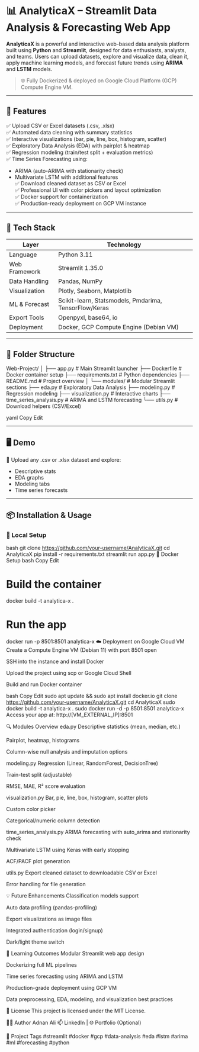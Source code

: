 # 📊 AnalyticaX – Streamlit Data Analysis & Forecasting Web App

**AnalyticaX** is a powerful and interactive web-based data analysis platform built using **Python** and **Streamlit**, designed for data enthusiasts, analysts, and teams. Users can upload datasets, explore and visualize data, clean it, apply machine learning models, and forecast future trends using **ARIMA** and **LSTM** models.

> 🌐 Fully Dockerized & deployed on Google Cloud Platform (GCP) Compute Engine VM.

---

## 🚀 Features

✅ Upload CSV or Excel datasets (.csv, .xlsx)  
✅ Automated data cleaning with summary statistics  
✅ Interactive visualizations (bar, pie, line, box, histogram, scatter)  
✅ Exploratory Data Analysis (EDA) with pairplot & heatmap  
✅ Regression modeling (train/test split + evaluation metrics)  
✅ Time Series Forecasting using:
- ARIMA (auto-ARIMA with stationarity check)
- Multivariate LSTM with additional features  
✅ Download cleaned dataset as CSV or Excel  
✅ Professional UI with color pickers and layout optimization  
✅ Docker support for containerization  
✅ Production-ready deployment on GCP VM instance

---

## 🧰 Tech Stack

| Layer        | Technology                      |
|--------------|----------------------------------|
| Language     | Python 3.11                      |
| Web Framework| Streamlit 1.35.0                 |
| Data Handling| Pandas, NumPy                    |
| Visualization| Plotly, Seaborn, Matplotlib      |
| ML & Forecast| Scikit-learn, Statsmodels, Pmdarima, TensorFlow/Keras |
| Export Tools | Openpyxl, base64, io             |
| Deployment   | Docker, GCP Compute Engine (Debian VM) |

---

## 📂 Folder Structure

Web-Project/
│
├── app.py # Main Streamlit launcher
├── Dockerfile # Docker container setup
├── requirements.txt # Python dependencies
├── README.md # Project overview
│
└── modules/ # Modular Streamlit sections
├── eda.py # Exploratory Data Analysis
├── modeling.py # Regression modeling
├── visualization.py # Interactive charts
├── time_series_analysis.py # ARIMA and LSTM forecasting
└── utils.py # Download helpers (CSV/Excel)

yaml
Copy
Edit

---

## 🖥️ Demo

🧪 Upload any .csv or .xlsx dataset and explore:
- Descriptive stats
- EDA graphs
- Modeling tabs
- Time series forecasts



---

## 📦 Installation & Usage

### 🔧 Local Setup

bash
git clone https://github.com/your-username/AnalyticaX.git
cd AnalyticaX
pip install -r requirements.txt
streamlit run app.py
🐳 Docker Setup
bash
Copy
Edit
# Build the container
docker build -t analytica-x .

# Run the app
docker run -p 8501:8501 analytica-x
☁️ Deployment on Google Cloud VM
Create a Compute Engine VM (Debian 11) with port 8501 open

SSH into the instance and install Docker

Upload the project using scp or Google Cloud Shell

Build and run Docker container

bash
Copy
Edit
sudo apt update && sudo apt install docker.io
git clone https://github.com/your-username/AnalyticaX.git
cd AnalyticaX
sudo docker build -t analytica-x .
sudo docker run -d -p 8501:8501 analytica-x
Access your app at: http://[VM_EXTERNAL_IP]:8501

🔍 Modules Overview
eda.py
Descriptive statistics (mean, median, etc.)

Pairplot, heatmap, histograms

Column-wise null analysis and imputation options

modeling.py
Regression (Linear, RandomForest, DecisionTree)

Train-test split (adjustable)

RMSE, MAE, R² score evaluation

visualization.py
Bar, pie, line, box, histogram, scatter plots

Custom color picker

Categorical/numeric column detection

time_series_analysis.py
ARIMA forecasting with auto_arima and stationarity check

Multivariate LSTM using Keras with early stopping

ACF/PACF plot generation

utils.py
Export cleaned dataset to downloadable CSV or Excel

Error handling for file generation

💡 Future Enhancements
Classification models support

Auto data profiling (pandas-profiling)

Export visualizations as image files

Integrated authentication (login/signup)

Dark/light theme switch

🧠 Learning Outcomes
Modular Streamlit web app design

Dockerizing full ML pipelines

Time series forecasting using ARIMA and LSTM

Production-grade deployment using GCP VM

Data preprocessing, EDA, modeling, and visualization best practices

📜 License
This project is licensed under the MIT License.

🙋‍♂️ Author
Adnan Ali
📫 LinkedIn | 🌐 Portfolio (Optional)

📌 Project Tags
#streamlit #docker #gcp #data-analysis #eda #lstm #arima #ml #forecasting #python
